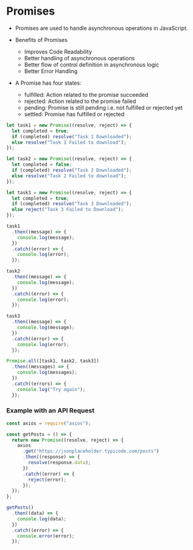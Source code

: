 # Promises

- Promises are used to handle asynchronous operations in JavaScript.

- Benefits of Promises

    - Improves Code Readability
    - Better handling of asynchronous operations
    - Better flow of control definition in asynchronous logic
    - Better Error Handling

- A Promise has four states:
    - fulfilled: Action related to the promise succeeded
    - rejected: Action related to the promise failed
    - pending: Promise is still pending i.e. not fulfilled or rejected yet
    - settled: Promise has fulfilled or rejected

```js
let task1 = new Promise((resolve, reject) => {
  let completed = true;
  if (completed) resolve("Task 1 Downloaded");
  else resolve("Task 1 Failed to download");
});

let task2 = new Promise((resolve, reject) => {
  let completed = false;
  if (completed) resolve("Task 2 Downloaded");
  else resolve("Task 2 Failed to download");
});

let task3 = new Promise((resolve, reject) => {
  let completed = true;
  if (completed) resolve("Task 3 Downloaded");
  else reject("Task 3 Failed to Download");
});

task1
  .then((message) => {
    console.log(message);
  })
  .catch((error) => {
    console.log(error);
  });

task2
  .then((message) => {
    console.log(message);
  })
  .catch((error) => {
    console.log(error);
  });

task3
  .then((message) => {
    console.log(message);
  })
  .catch((error) => {
    console.log(error);
  });

Promise.all([task1, task2, task3])
  .then((messages) => {
    console.log(messages);
  })
  .catch((errors) => {
    console.log("Try again");
  });
```

### Example with an API Request

```js
const axios = require("axios");

const getPosts = () => {
  return new Promise((resolve, reject) => {
    axios
      .get("https://jsonplaceholder.typicode.com/posts")
      .then((response) => {
        resolve(response.data);
      })
      .catch((error) => {
        reject(error);
      });
  });
};

getPosts()
  .then((data) => {
    console.log(data);
  })
  .catch((error) => {
    console.error(error);
  });
```
